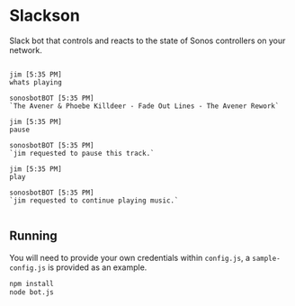 # Slackson
Slack bot that controls and reacts to the state of Sonos controllers on your network.

```

jim [5:35 PM]
whats playing

sonosbotBOT [5:35 PM]
`The Avener & Phoebe Killdeer - Fade Out Lines - The Avener Rework`

jim [5:35 PM]
pause

sonosbotBOT [5:35 PM]
`jim requested to pause this track.`

jim [5:35 PM]
play

sonosbotBOT [5:35 PM]
`jim requested to continue playing music.`


```

## Running

You will need to provide your own credentials within `config.js`, a `sample-config.js` is provided as an example.

```bash
npm install
node bot.js
```